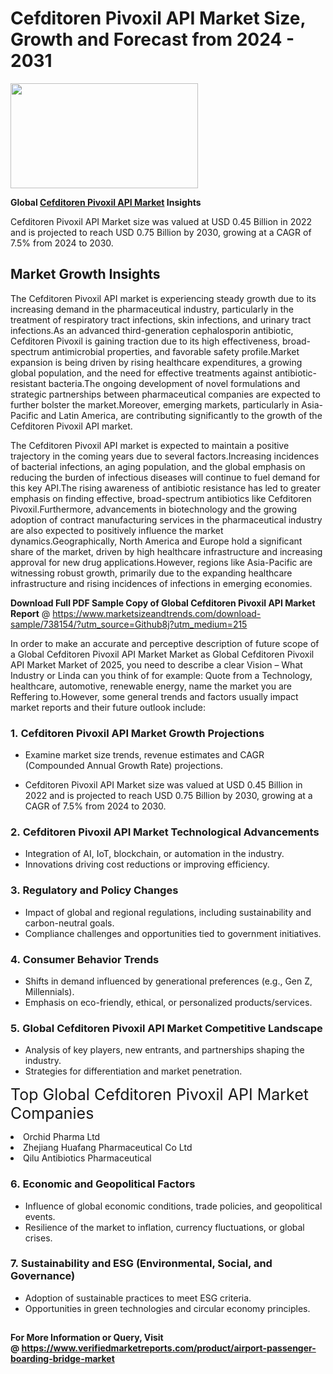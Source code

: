 <H1>Cefditoren Pivoxil API Market Size, Growth and Forecast from 2024 - 2031</H1><img class="aligncenter size-medium wp-image-584254" src="https://thirdeyenews.in/wp-content/uploads/2024/09/Global-Market-Research-300x168.jpeg" alt="" width="300" height="168" /><p><strong>Global&nbsp;<a href="https://www.marketsizeandtrends.com/download-sample/738154/?utm_source=Github8j?utm_medium=215">Cefditoren Pivoxil API Market</a> Insights</strong></p><p>Cefditoren Pivoxil API Market size was valued at USD 0.45 Billion in 2022 and is projected to reach USD 0.75 Billion by 2030, growing at a CAGR of 7.5% from 2024 to 2030.</p><p><h2>Market Growth Insights</h2> <p>The Cefditoren Pivoxil API market is experiencing steady growth due to its increasing demand in the pharmaceutical industry, particularly in the treatment of respiratory tract infections, skin infections, and urinary tract infections.As an advanced third-generation cephalosporin antibiotic, Cefditoren Pivoxil is gaining traction due to its high effectiveness, broad-spectrum antimicrobial properties, and favorable safety profile.Market expansion is being driven by rising healthcare expenditures, a growing global population, and the need for effective treatments against antibiotic-resistant bacteria.The ongoing development of novel formulations and strategic partnerships between pharmaceutical companies are expected to further bolster the market.Moreover, emerging markets, particularly in Asia-Pacific and Latin America, are contributing significantly to the growth of the Cefditoren Pivoxil API market.</p> <p>The Cefditoren Pivoxil API market is expected to maintain a positive trajectory in the coming years due to several factors.Increasing incidences of bacterial infections, an aging population, and the global emphasis on reducing the burden of infectious diseases will continue to fuel demand for this key API.The rising awareness of antibiotic resistance has led to greater emphasis on finding effective, broad-spectrum antibiotics like Cefditoren Pivoxil.Furthermore, advancements in biotechnology and the growing adoption of contract manufacturing services in the pharmaceutical industry are also expected to positively influence the market dynamics.Geographically, North America and Europe hold a significant share of the market, driven by high healthcare infrastructure and increasing approval for new drug applications.However, regions like Asia-Pacific are witnessing robust growth, primarily due to the expanding healthcare infrastructure and rising incidences of infections in emerging economies.</p> <p><span class=""><strong>Download Full PDF Sample Copy of Global Cefditoren Pivoxil API Market Report</strong> @ <a href="https://www.marketsizeandtrends.com/download-sample/738154/?utm_source=Github8j?utm_medium=215" target="_blank">https://www.marketsizeandtrends.com/download-sample/738154/?utm_source=Github8j?utm_medium=215</a></span></p><p>In order to make an accurate and perceptive description of future scope of a Global&nbsp;Cefditoren Pivoxil API Market Market as Global&nbsp;Cefditoren Pivoxil API Market Market of 2025, you need to describe a clear Vision &ndash; What Industry or Linda can you think of for example: Quote from a Technology, healthcare, automotive, renewable energy, name the market you are Reffering to.However, some general trends and factors usually impact market reports and their future outlook include:</p><h3>1.&nbsp;<strong>Cefditoren Pivoxil API Market Growth Projections</strong></h3><ul><li>Examine market size trends, revenue estimates and CAGR (Compounded Annual Growth Rate) projections.</li><li><p>Cefditoren Pivoxil API Market size was valued at USD 0.45 Billion in 2022 and is projected to reach USD 0.75 Billion by 2030, growing at a CAGR of 7.5% from 2024 to 2030.</p></li></ul><h3>2.&nbsp;<strong>Cefditoren Pivoxil API Market Technological Advancements</strong></h3><ul><li>Integration of AI, IoT, blockchain, or automation in the industry.</li><li>Innovations driving cost reductions or improving efficiency.</li></ul><h3>3.&nbsp;<strong>Regulatory and Policy Changes</strong></h3><ul><li>Impact of global and regional regulations, including sustainability and carbon-neutral goals.</li><li>Compliance challenges and opportunities tied to government initiatives.</li></ul><h3>4.&nbsp;<strong>Consumer Behavior Trends</strong></h3><ul><li>Shifts in demand influenced by generational preferences (e.g., Gen Z, Millennials).</li><li>Emphasis on eco-friendly, ethical, or personalized products/services.</li></ul><h3>5.&nbsp;<strong>Global Cefditoren Pivoxil API Market Competitive Landscape</strong></h3><ul><li>Analysis of key players, new entrants, and partnerships shaping the industry.</li><li>Strategies for differentiation and market penetration.</li></ul><p data-pm-slice="1 1 []"><span style="color: inherit; font-family: inherit; font-size: 25px;">Top Global Cefditoren Pivoxil API Market Companies</span></p><div class="" data-test-id=""><p><li>Orchid Pharma Ltd</li><li> Zhejiang Huafang Pharmaceutical Co Ltd</li><li> Qilu Antibiotics Pharmaceutical</li></p></div><h3>6.&nbsp;<strong>Economic and Geopolitical Factors</strong></h3><ul><li>Influence of global economic conditions, trade policies, and geopolitical events.</li><li>Resilience of the market to inflation, currency fluctuations, or global crises.</li></ul><h3>7.&nbsp;<strong>Sustainability and ESG (Environmental, Social, and Governance)</strong></h3><ul><li>Adoption of sustainable practices to meet ESG criteria.</li><li>Opportunities in green technologies and circular economy principles.</li></ul><h2><strong style="font-size: 14px;">For More Information or Query, Visit @&nbsp;</strong><a style="background-color: #ffffff; font-size: 14px;" href="https://www.marketsizeandtrends.com/report/cefditoren-pivoxil-api-market/" target="_blank">https://www.verifiedmarketreports.com/product/airport-passenger-boarding-bridge-market</a></h2>